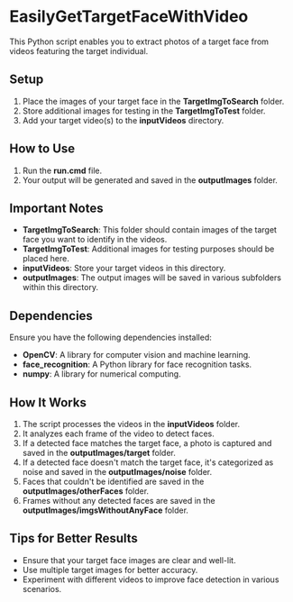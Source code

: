 # EasilyGetTargetFaceWithVideo

This Python script enables you to extract photos of a target face from videos featuring the target individual.

## Setup

1. Place the images of your target face in the **TargetImgToSearch** folder.
2. Store additional images for testing in the **TargetImgToTest** folder.
3. Add your target video(s) to the **inputVideos** directory.

## How to Use

1. Run the **run.cmd** file.
2. Your output will be generated and saved in the **outputImages** folder.

## Important Notes

- **TargetImgToSearch**: This folder should contain images of the target face you want to identify in the videos.
- **TargetImgToTest**: Additional images for testing purposes should be placed here.
- **inputVideos**: Store your target videos in this directory.
- **outputImages**: The output images will be saved in various subfolders within this directory.

## Dependencies

Ensure you have the following dependencies installed:

- **OpenCV**: A library for computer vision and machine learning.
- **face_recognition**: A Python library for face recognition tasks.
- **numpy**: A library for numerical computing.

## How It Works

1. The script processes the videos in the **inputVideos** folder.
2. It analyzes each frame of the video to detect faces.
3. If a detected face matches the target face, a photo is captured and saved in the **outputImages/target** folder.
4. If a detected face doesn't match the target face, it's categorized as noise and saved in the **outputImages/noise** folder.
5. Faces that couldn't be identified are saved in the **outputImages/otherFaces** folder.
6. Frames without any detected faces are saved in the **outputImages/imgsWithoutAnyFace** folder.

## Tips for Better Results

- Ensure that your target face images are clear and well-lit.
- Use multiple target images for better accuracy.
- Experiment with different videos to improve face detection in various scenarios.
